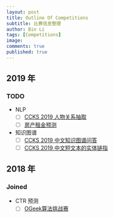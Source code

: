 ```yaml
---
layout: post
title: Outline Of Competitions
subtitle: 比赛信息整理
author: Bin Li
tags: [Competitions]
image: 
comments: true
published: true
---
```



## 2019 年
### TODO
* NLP
    - [ ] [CCKS 2019 人物关系抽取](https://www.biendata.com/competition/ccks_2019_ipre/data/)
    - [ ] [房产租金预测](https://ai.futurelab.tv/contest_detail/3)
* 知识图谱
    * [ ] [CCKS 2019 中文知识图谱问答](https://www.biendata.com/competition/ccks_2019_6/)
    * [ ] [CCKS 2019 中文短文本的实体链指](https://www.biendata.com/competition/ccks_2019_el/)
## 2018 年
### Joined
* CTR 预测
    * [ ] [OGeek算法挑战赛](https://tianchi.aliyun.com/competition/entrance/231688/forum)